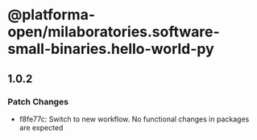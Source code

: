 # @platforma-open/milaboratories.software-small-binaries.hello-world-py

## 1.0.2

### Patch Changes

- f8fe77c: Switch to new workflow. No functional changes in packages are expected
